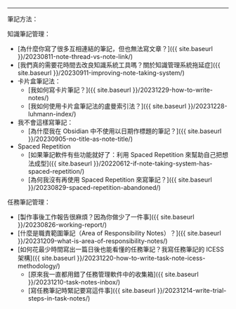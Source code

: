 ---

筆記方法：

知識筆記管理：

- [為什麼你寫了很多互相連結的筆記，但也無法寫文章？]({{ site.baseurl }}/20230811-note-thread-vs-note-link/)
- [我們真的需要花時間去改良知識系統工具嗎？關於知識管理系統拖延症]({{ site.baseurl }}/20230911-improving-note-taking-system/)
- 卡片盒筆記法：
    - [我如何寫卡片筆記？]({{ site.baseurl }}/20231229-how-to-write-notes/)
    - [我如何使用卡片盒筆記法的盧曼索引法？]({{ site.baseurl }}/20231228-luhmann-index/)
- 我不會這樣寫筆記：
    - [為什麼我在 Obsidian 中不使用以日期作標題的筆記？]({{ site.baseurl }}/20230905-no-title-as-note-title/)
- Spaced Repetition
    - [如果筆記軟件有些功能就好了：利用 Spaced Repetition 來幫助自己把想法成型]({{ site.baseurl }}/20220612-if-note-taking-system-has-spaced-repetition/)
    - [為何我沒有再使用 Spaced Repetition 來寫筆記？]({{ site.baseurl }}/20230829-spaced-repetition-abandoned/)

任務筆記管理：

- [製作事後工作報告很麻煩？因為你做少了一件事]({{ site.baseurl }}/20230826-working-report/)
- [什麼是職責範圍筆記（Area of Responsibility Notes）？]({{ site.baseurl }}/20231209-what-is-area-of-responsibility-notes/)
- [如何花最少時間寫出一篇日後也能看懂的任務筆記？我寫任務筆記的 ICESS 架構]({{ site.baseurl }}/20231220-how-to-write-task-note-icess-methodology/) 
    - [原來我一直都用錯了任務管理軟件中的收集箱]({{ site.baseurl }}/20231210-task-notes-inbox/)
    - [寫任務筆記時緊記要寫這件事]({{ site.baseurl }}/20231214-write-trial-steps-in-task-notes/)
 